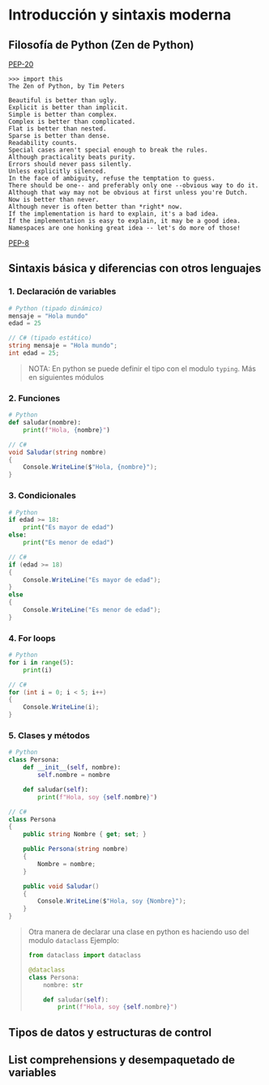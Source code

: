 # Introducción y sintaxis moderna

## Filosofía de Python (Zen de Python)

[PEP-20](https://peps.python.org/pep-0020/)

```
>>> import this
The Zen of Python, by Tim Peters

Beautiful is better than ugly.
Explicit is better than implicit.
Simple is better than complex.
Complex is better than complicated.
Flat is better than nested.
Sparse is better than dense.
Readability counts.
Special cases aren't special enough to break the rules.
Although practicality beats purity.
Errors should never pass silently.
Unless explicitly silenced.
In the face of ambiguity, refuse the temptation to guess.
There should be one-- and preferably only one --obvious way to do it.
Although that way may not be obvious at first unless you're Dutch.
Now is better than never.
Although never is often better than *right* now.
If the implementation is hard to explain, it's a bad idea.
If the implementation is easy to explain, it may be a good idea.
Namespaces are one honking great idea -- let's do more of those!
```

[PEP-8](https://peps.python.org/pep-0008/)

## Sintaxis básica y diferencias con otros lenguajes

### 1. Declaración de variables

```python
# Python (tipado dinámico)
mensaje = "Hola mundo"
edad = 25
```

```csharp
// C# (tipado estático)
string mensaje = "Hola mundo";
int edad = 25;
```


> NOTA: En python se puede definir el tipo con el modulo `typing`. Más en siguientes módulos


### 2. Funciones

```python
# Python
def saludar(nombre):
    print(f"Hola, {nombre}")
```

```csharp
// C#
void Saludar(string nombre)
{
    Console.WriteLine($"Hola, {nombre}");
}
```

### 3. Condicionales

```python
# Python
if edad >= 18:
    print("Es mayor de edad")
else:
    print("Es menor de edad")
```

```csharp
// C#
if (edad >= 18)
{
    Console.WriteLine("Es mayor de edad");
}
else
{
    Console.WriteLine("Es menor de edad");
}
```

### 4. For loops

```python
# Python
for i in range(5):
    print(i)
```

```csharp
// C#
for (int i = 0; i < 5; i++)
{
    Console.WriteLine(i);
}
```

### 5. Clases y métodos

```python
# Python
class Persona:
    def __init__(self, nombre):
        self.nombre = nombre

    def saludar(self):
        print(f"Hola, soy {self.nombre}")
```

```csharp
// C#
class Persona
{
    public string Nombre { get; set; }

    public Persona(string nombre)
    {
        Nombre = nombre;
    }

    public void Saludar()
    {
        Console.WriteLine($"Hola, soy {Nombre}");
    }
}
```

> Otra manera de declarar una clase en python es haciendo uso del modulo `dataclass`
> Ejemplo:
> ```python
> from dataclass import dataclass
> 
> @dataclass
> class Persona:
>     nombre: str
> 
>     def saludar(self):
>         print(f"Hola, soy {self.nombre}")
> ```


## Tipos de datos y estructuras de control
## List comprehensions y desempaquetado de variables